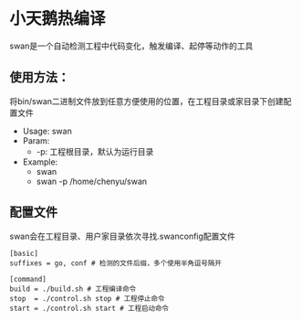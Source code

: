 
# 小天鹅热编译

swan是一个自动检测工程中代码变化，触发编译、起停等动作的工具

## 使用方法：
将bin/swan二进制文件放到任意方便使用的位置，在工程目录或家目录下创建配置文件
 - Usage: swan
 - Param:
	- -p: 工程根目录，默认为运行目录
 - Example:
	- swan
	- swan -p /home/chenyu/swan

## 配置文件
swan会在工程目录、用户家目录依次寻找.swanconfig配置文件
```
[basic]
suffixes = go, conf # 检测的文件后缀，多个使用半角逗号隔开

[command]
build = ./build.sh # 工程编译命令
stop  = ./control.sh stop # 工程停止命令
start = ./control.sh start # 工程启动命令
```

